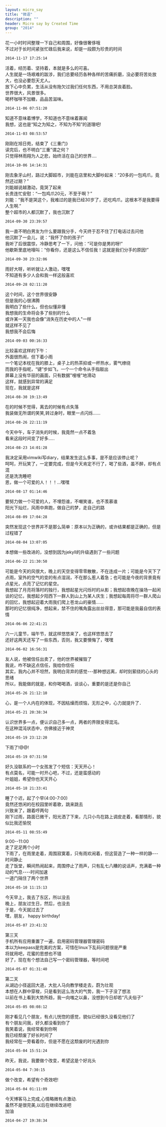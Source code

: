 ```yaml
---
layout: micro_say
title: "微语"
description: ""
header: Micro say by Created Time
group: "2014"
---
```


花一小时时间整理一下自己和周围，好像很奢侈哦  
不过对于长时间紧张忙碌后我来说，却是一段颇为珍贵的时间  

	2014-11-17 17:25:14

活着，经历着、坚持着，本就是多么的可喜。  
人生就是一场艰难的跋涉，我们总要经历各种各样的苦痛折磨，没必要将苦处放大，也没必要怨天尤人。  
放下心中负累，生活从没有拖欠过我们任何东西，不用总哭丧着脸。  
世界很大，风景很多。  
喝杯咖啡不加糖，品品苦滋味。  

	2014-11-06 07:51:20

知道不意味着博学，不知道也不意味着寡闻  
我想，这也是“知之为知之，不知为不知”的道理吧!  

	2014-11-03 08:53:57

刚刚在旭日苑，结束了《三重门》  
读完后，也不明白“三重”谓之何？  
只觉得林雨翔为人之悲，始终活在自己的世界....    

	2014-10-06 14:14:31

刚去象牙山村，路过大脚超市，刘能在店里和大脚吵起来：“20多的一包鸡爪，竟然还过期？”  
刘能越说越激动，竟哭了起来  
长贵连忙安慰：“一包鸡爪20元，不至于啊？”  
刘能：“我不是哭这个，我难过的是我已经30岁了，还吃鸡爪，这根本不是我要得人生啊.”  
整个超市的人都沉默了，我也沉默了  

	2014-09-30 23:39:57

我一直不明白男友为什么要跟我分手，今天终于忍不住了打电话过去问他  
他沉默了一会儿，说：“我怀了你的孩子!”  
我听了后很震惊，冷静思考了一下，问他：“可是你是男的呀!”  
他歇斯里底地嚎叫：“你看你，还是这么不信任我！这就是我们分手的原因!”  

	2014-09-30 23:32:06

雨好大呀，听听就让人激动，嘿嘿  
不知道有多少人会和我一样这般喜欢    

	2014-09-28 02:11:20

这个时间，这个世界很安静  
但是我的心很沸腾  
我明白了些什么，但也似懂非懂  
我想我的生命将会多了些别的什么  
或许某一天我也会像"消失在历史中的人"一样  
就这样不见了  
我想我不会后悔  

	2014-09-03 00:16:33

比较喜欢这样的下午：  
外面很热闹，但下着小雨  
一个笔记本枕在我的膝上，桌子上的热茶抑或一杯热水，雾气缭绕   
而我的手指呢，“键”步如飞，一个一个命令从手指敲出  
屏幕上没有华丽的画面，只有数据"嗖嗖"地滑动  
这样，就感到异常的满足  
现在，我就是这样  

	2014-08-30 19:13:49

在的时候不觉得，离去的时候有点失落  
我装做无所谓的笑笑,转过身时，眼里一点闪烁......  

	2014-08-26 22:11:19

今天中午，车子消失的时候，我竟然一点不着急  
看来这段时间变了好多.....  

	2014-08-23 14:01:28

我决定采用vimwiki写diary，结果发生这么多事，是不是应该停止呢？  
呵呵，开玩笑了，一定要完成，但是今天肯定不行了，喝了些酒，虽不醉，却有点混  
还是洗洗睡吧  
恩，做一个可爱的人！！！...嘿嘿  

	2014-08-17 01:14:46

要努力做一个可爱的人，不埋怨谁，不嘲笑谁，也不羡慕谁  
阳光下灿烂，风雨中奔跑，做自己的梦，走自己的路  

	2014-08-09 17:04:28

突然发现这个世界并不是那么简单：原本以为正确的，或许结果都是正确的，但是过程错了  

	2014-08-04 13:07:05

本想做一些改进的，没想到因为jekyll的升级遇到了一些问题  

	2014-06-22 21:30:50

可能是今天的风很大，晚上的天空变得零零散散，不在连成一片；可能是今天下了点雨，室外的空气的变的有点湿润，不在那么惹人着急；也可能是今夜的背景竟有点星光，点亮了记忆的星空。  
我想起了月亮将落时的独行，我想起星光闪烁时的从影；我想起夜晚在操场一起闲谈的记忆，我想起夕阳西下一群人到山上为某人庆生；我想起每周将尽一群人爬山的回忆，我想起迎着大雨我们爬上苍龙山的豪情......  
那时的记忆很纯净，想起来，禁不住的嘴角露出丝丝得意，那可能是我最自信的表情  

	2014-06-06 22:41:21

六一儿童节，端午节，就这样悠悠来了，也这样悠悠去了  
还好这两天还写了一些东西，否则，我又要懊悔了，嘿嘿  

	2014-06-02 16:56:31

友人说，他被信任出卖了，他的世界被摧毁了  
我说，咋不缺这点信任，我给你信任  
其实，我内心并不坦然，我明白背弃的感觉---那种想远离，却时刻萦绕的心头的思绪  
所以，我能做的就是，和你喝喝酒，谈谈心，重要的是还是你自己  

	2014-05-26 21:12:10

心，是一个人内在的体现，不因枯燥而烦恼，无形之中，心力就提升了．  

	2014-05-21 20:38:34

认识世界多一点，便认识自己多一点，两者的界限变得混沌。  
在这种混沌状态中，仿佛接近于神灵  

	2014-05-19 23:12:20

下雨了!@@!  

	2014-05-19 07:31:50

好久没联系的一个女孩发了个短信：天天开心！  
有点莫名，可能一时开心吧，不过，还是蛮感动的  
叶姐姐，希望你也天天开心  

	2014-05-18 21:33:41

睡了个迟，起了个早(4:00-7:00)  
竟然还悠闲的在校园里听着歌，跳来跳去  
兴致来了，跟着哼两句  
刚下过雨，路面已微干，阳光洒了下来，几只小鸟在路上调皮走着，看那情形，貌似比我还愉悦  

	2014-05-11 08:55:49

9:00--11:00  
走了足足两个小时  
下雨了，在雨里走着，周围寂寞着，只有雨欢闹着，但这营造了一种一样的静---时间静止  
走了饭堂，瞬间热闹起来，周围停止了雨声，只有乱七八糟的说话声，充满着一种动的气息----时间加速  
一道门隔住了两个世界  

	2014-05-10 11:15:13

今天早上，我去了东区，所以没去  
晚上，朋友过生日，然后，也没去  
于是，今天就过去了  
嘿，朋友， happy birthday!  

	2014-05-07 23:41:32

第三天  
手机所有应用重置了一遍，启用密码管理器管理密码  
本以为keepass是完美的方案，可惜在linux下乱码问题很是严重  
将就用吧，花蜜的思想也不错  
好了，现在有个想法自己写一个密码管理器，等时间吧  

	2014-05-07 01:31:40

第二天  
从湖边小径返回大道，大批人马向教学楼走去，蔚为壮观  
本想在人群中穿梭，只是看到这么浩大的气势，我一下子没了想法  
以前在书上看到大势所趋，我一向嗤之以鼻，没想到今日却若“凡夫俗子”  

	2014-05-05 08:08:12

刚才看见几个朋友，有点儿恍惚的感觉，貌似已经很久没看见他们了  
有个朋友问我，好久都没看到你了  
我笑着说，我经常看到你啊  
我已经颓废了好长时间了  
我经常在一旁看着你，但是不愿在这颓废的时光遇到你  

	2014-05-04 15:51:24

昨天，我说，我要做个改变，希望这是个好兆头  

	2014-05-04 7:30:15

做个改变，希望有个奇效吧!  

	2014-05-04 01:11:09

今天博客马上完成,心情略微有点激动.  
虽然不是很完美,以后在继续改进吧  
加油  

	2014-04-27 19:38:34

